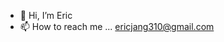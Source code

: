 - 👋 Hi, I’m Eric
- 📫 How to reach me ... ericjang310@gmail.com

<!---
EricJ111/EricJ111 is a ✨ special ✨ repository because its `README.md` (this file) appears on your GitHub profile.
You can click the Preview link to take a look at your changes.
--->
